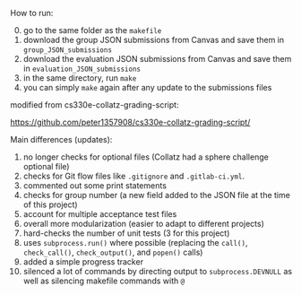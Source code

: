 How to run:

0. go to the same folder as the `makefile`
1. download the group JSON submissions from Canvas and save them in `group_JSON_submissions`
2. download the evaluation JSON submissions from Canvas and save them in `evaluation_JSON_submissions`
3. in the same directory, run `make`
4. you can simply `make` again after any update to the submissions files

modified from cs330e-collatz-grading-script:

https://github.com/peter1357908/cs330e-collatz-grading-script/

Main differences (updates):
1. no longer checks for optional files (Collatz had a sphere challenge optional file)
2. checks for Git flow files like `.gitignore` and `.gitlab-ci.yml`.
3. commented out some print statements
4. checks for group number (a new field added to the JSON file at the time of this project)
5. account for multiple acceptance test files
6. overall more modularization (easier to adapt to different projects)
7. hard-checks the number of unit tests (3 for this project)
8. uses `subprocess.run()` where possible (replacing the `call()`, `check_call()`, `check_output()`, and `popen()` calls)
9. added a simple progress tracker
10. silenced a lot of commands by directing output to `subprocess.DEVNULL` as well as silencing makefile commands with `@`

